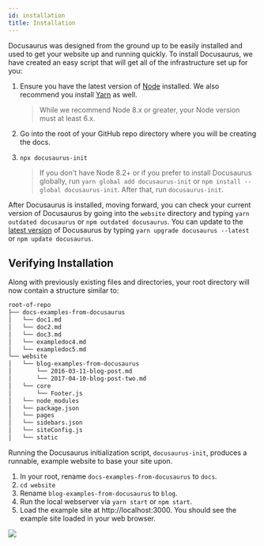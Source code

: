 ```yaml
---
id: installation
title: Installation
---
```


Docusaurus was designed from the ground up to be easily installed and used to get your website up and running quickly. To install Docusaurus, we have created an easy script that will get all of the infrastructure set up for you:

1. Ensure you have the latest version of [Node](https://nodejs.org/en/download/) installed. We also recommend you install [Yarn](https://yarnpkg.com/en/docs/install) as well.

    > While we recommend Node 8.x or greater, your Node version must at least 6.x.

1. Go into the root of your GitHub repo directory where you will be creating the docs.
1. `npx docusaurus-init`

    > If you don't have Node 8.2+ or if you prefer to install Docusaurus globally, run `yarn global add docusaurus-init` or `npm install --global docusaurus-init`. After that, run `docusaurus-init`.

After Docusaurus is installed, moving forward, you can check your current version of Docusaurus by going into the `website` directory and typing `yarn outdated docusaurus` or `npm outdated docusaurus`. You can update to the [latest version](https://www.npmjs.com/package/docusaurus) of Docusaurus by typing `yarn upgrade docusaurus --latest` or `npm update docusaurus`.

## Verifying Installation

Along with previously existing files and directories, your root directory will now contain a structure similar to:

```bash
root-of-repo
├── docs-examples-from-docusaurus
│   └── doc1.md
│   └── doc2.md
│   └── doc3.md
│   └── exampledoc4.md
│   └── exampledoc5.md
└── website
│   └── blog-examples-from-docusaurus
│       └── 2016-03-11-blog-post.md
│       └── 2017-04-10-blog-post-two.md
│   └── core
│       └── Footer.js
│   └── node_modules
│   └── package.json
│   └── pages
│   └── sidebars.json
│   └── siteConfig.js
│   └── static
```

Running the Docusaurus initialization script, `docusaurus-init`, produces a runnable, example website to base your site upon.

1. In your root, rename `docs-examples-from-docusaurus` to `docs`.
1. `cd website`
1. Rename `blog-examples-from-docusaurus` to `blog`.
1. Run the local webserver via `yarn start` or `npm start`.
1. Load the example site at http://localhost:3000. You should see the example site loaded in your web browser.

![](/img/getting-started-preparation-verify.png)
